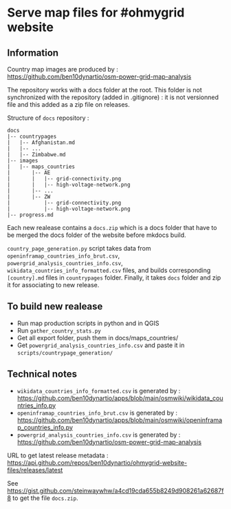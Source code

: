 # Serve map files for #ohmygrid website

## Information

Country map images are produced by : https://github.com/ben10dynartio/osm-power-grid-map-analysis

The repository works with a docs folder at the root. This folder is not synchronized with the repository (added in .gitignore) : it is not versionned file and this added as a zip file on releases.

Structure of `docs` repository :
```
docs
|-- countrypages
|   |-- Afghanistan.md
|   |-- ...
|   |-- Zimbabwe.md
|-- images
|   |-- maps_countries
|       |-- AE
|       |   |-- grid-connectivity.png
|       |   |-- high-voltage-network.png
|       |-- ...
|       |-- ZW
|           |-- grid-connectivity.png
|           |-- high-voltage-network.png
|-- progress.md
```

Each new realease contains a `docs.zip` which is a docs folder that have to be merged the docs folder of the website before mkdocs build.

`country_page_generation.py` script takes data from `openinframap_countries_info_brut.csv`, `powergrid_analysis_countries_info.csv`, `wikidata_countries_info_formatted.csv` files, and builds corresponding `[country].md` files in `countrypages` folder. Finally, it takes `docs` folder and zip it for associating to new release.

## To build new realease

* Run map production scripts in python and in QGIS
* Run `gather_country_stats.py`
* Get all export folder, push them in docs/maps_countries/
* Get `powergrid_analysis_countries_info.csv` and paste it in `scripts/countrypage_generation/`

## Technical notes

* `wikidata_countries_info_formatted.csv` is generated by : https://github.com/ben10dynartio/apps/blob/main/osmwiki/wikidata_countries_info.py
* `openinframap_countries_info_brut.csv` is generated by : https://github.com/ben10dynartio/apps/blob/main/osmwiki/openinframap_countries_info.py
* `powergrid_analysis_countries_info.csv` is generated by : https://github.com/ben10dynartio/osm-power-grid-map-analysis

URL to get latest release metadata : https://api.github.com/repos/ben10dynartio/ohmygrid-website-files/releases/latest

See https://gist.github.com/steinwaywhw/a4cd19cda655b8249d908261a62687f8 to get the file `docs.zip`.

